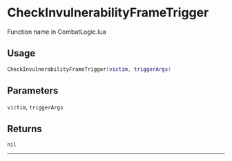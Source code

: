 # CheckInvulnerabilityFrameTrigger
Function name in CombatLogic.lua
## Usage
```lua
CheckInvulnerabilityFrameTrigger(victim, triggerArgs)
```
## Parameters
`victim`, `triggerArgs`
## Returns
`nil`

---